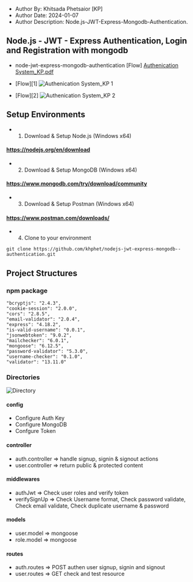 - Author By: Khitsada Phetsaior [KP]
- Author Date: 2024-01-07
- Author Description: Node.js-JWT-Express-Mongodb-Authentication.

## Node.js - JWT - Express Authentication, Login and Registration with mongodb

- node-jwt-express-mongodb-authentication [Flow]
[Authenication System_KP.pdf](https://github.com/khphet/nodejs-jwt-express-mongodb--authentication/files/13852370/Authenication.System_KP.pdf)

- [Flow][1]
![Authenication System_KP 1](https://github.com/khphet/nodejs-jwt-express-mongodb--authentication/assets/149032271/729113b1-75f1-4fa4-a7a0-b4bd29f47938)

- [Flow][2]
![Authenication System_KP 2](https://github.com/khphet/nodejs-jwt-express-mongodb--authentication/assets/149032271/3497c07d-9933-4b14-8d6d-6c0211b9b1b1)

## Setup Environments

- 1. Download & Setup Node.js (Windows x64)
#### https://nodejs.org/en/download
- 2. Download & Setup MongoDB (Windows x64)
#### https://www.mongodb.com/try/download/community   
- 3. Download & Setup Postman (Windows x64)
#### https://www.postman.com/downloads/
- 4. Clone to your environment
```
git clone https://github.com/khphet/nodejs-jwt-express-mongodb--authentication.git   
```

## Project Structures
### npm package
    "bcryptjs": "2.4.3",
    "cookie-session": "2.0.0",
    "cors": "2.8.5",
    "email-validator": "2.0.4",
    "express": "4.18.2",
    "is-valid-username": "0.0.1",
    "jsonwebtoken": "9.0.2",
    "mailchecker": "6.0.1",
    "mongoose": "6.12.5",
    "password-validator": "5.3.0",
    "username-checker": "0.1.0",
    "validator": "13.11.0"

### Directories
![Directory](https://github.com/khphet/nodejs-jwt-express-mongodb--authentication/assets/149032271/1d890eb7-1d0d-4f39-a90e-cc87b64a23af)

#### config
  - Configure Auth Key
  - Configure MongoDB
  - Confgure Token

#### controller
  - auth.controller => handle signup, signin & signout actions
  - user.controller => return public & protected content

#### middlewares
  - authJwt => Check user roles and verify token
  - verifySignUp => Check Username format, Check password validate, Check email validate, Check duplicate username & password

#### models 
  - user.model => mongoose
  - role.model => mongoose

#### routes
  - auth.routes => POST authen user signup, signin and signout
  - user.routes => GET check and test resource


  




